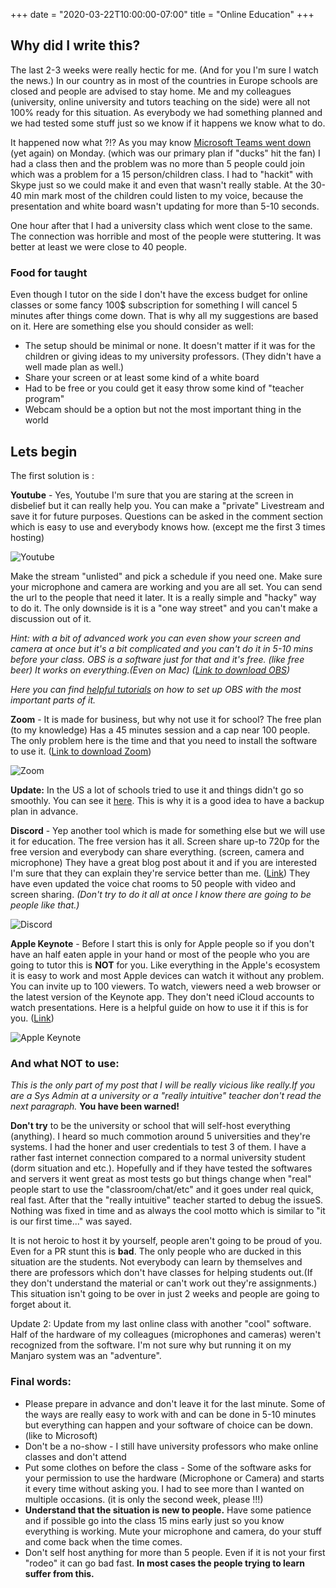 +++
date = "2020-03-22T10:00:00-07:00"
title = "Online Education"
+++

## Why did I write this?

The last 2-3 weeks were really hectic for me. (And for you I&#39;m sure I watch the news.) In our country as in most of the countries in Europe schools are closed and people are advised to stay home. Me and my colleagues (university, online university and tutors teaching on the side) were all not 100% ready for this situation. As everybody we had something planned and we had tested some stuff just so we know if it happens we know what to do.

It happened now what ?!? As you may know [Microsoft Teams went down](https://arstechnica.com/information-technology/2020/03/microsoft-teams-went-down-for-two-hours-as-europe-logged-in/) (yet again) on Monday. (which was our primary plan if &quot;ducks&quot; hit the fan) I had a class then and the problem was no more than 5 people could join which was a problem for a 15 person/children class. I had to &quot;hackit&quot; with Skype just so we could make it and even that wasn&#39;t really stable. At the 30-40 min mark most of the children could listen to my voice, because the presentation and white board wasn&#39;t updating for more than 5-10 seconds.

One hour after that I had a university class which went close to the same. The connection was horrible and most of the people were stuttering. It was better at least we were close to 40 people.

### Food for taught

Even though I tutor on the side I don&#39;t have the excess budget for online classes or some fancy 100\$ subscription for something I will cancel 5 minutes after things come down. That is why all my suggestions are based on it. Here are something else you should consider as well:

- The setup should be minimal or none. It doesn&#39;t matter if it was for the children or giving ideas to my university professors. (They didn&#39;t have a well made plan as well.)
- Share your screen or at least some kind of a white board
- Had to be free or you could get it easy throw some kind of &quot;teacher program&quot;
- Webcam should be a option but not the most important thing in the world

## Lets begin

The first solution is :

**Youtube** - Yes, Youtube I&#39;m sure that you are staring at the screen in disbelief but it can really help you. You can make a &quot;private&quot; Livestream and save it for future purposes. Questions can be asked in the comment section which is easy to use and everybody knows how. (except me the first 3 times hosting)

![Youtube](img/school/youtube.png)

Make the stream &quot;unlisted&quot; and pick a schedule if you need one. Make sure your microphone and camera are working and you are all set. You can send the url to the people that need it later. It is a really simple and &quot;hacky&quot; way to do it. The only downside is it is a &quot;one way street&quot; and you can&#39;t make a discussion out of it.

_Hint: with a bit of advanced work you can even show your screen and camera at once but it&#39;s a bit complicated and you can&#39;t do it in 5-10 mins before your class. OBS is a software just for that and it&#39;s free. (like free beer) It works on everything.(Even on Mac) (_[_Link to download OBS_](http://obsproject.com/)_)_

_Here you can find_ [_helpful tutorials_](https://obsproject.com/forum/resources/how-to-record-with-obs-add-a-webcam-text-settings-explained-video.80/) _on how to set up OBS with the most important parts of it._

**Zoom** - It is made for business, but why not use it for school? The free plan (to my knowledge) Has a 45 minutes session and a cap near 100 people. The only problem here is the time and that you need to install the software to use it. ([Link to download Zoom](https://zoom.us/download))

![Zoom](img/school/zoom.png)

**Update:** In the US a lot of schools tried to use it and things didn&#39;t go so smoothly. You can see it [here](https://9to5google.com/2020/03/18/zoom-android-app-negative-reviews-coronavirus/). This is why it is a good idea to have a backup plan in advance.

**Discord** - Yep another tool which is made for something else but we will use it for education. The free version has it all. Screen share up-to 720p for the free version and everybody can share everything. (screen, camera and microphone) They have a great blog post about it and if you are interested I&#39;m sure that they can explain they&#39;re service better than me. ([Link](https://blog.discordapp.com/how-to-use-discord-for-your-classroom-8587bf78e6c4)) They have even updated the voice chat rooms to 50 people with video and screen sharing.
_(Don&#39;t try to do it all at once I know there are going to be people like that.)_

![Discord](img/school/discord.png)

**Apple Keynote** - Before I start this is only for Apple people so if you don&#39;t have an half eaten apple in your hand or most of the people who you are going to tutor this is **NOT** for you. Like everything in the Apple&#39;s ecosystem it is easy to work and most Apple devices can watch it without any problem. You can invite up to 100 viewers. To watch, viewers need a web browser or the latest version of the Keynote app. They don&#39;t need iCloud accounts to watch presentations. Here is a helpful guide on how to use it if this is for you. ([Link](https://support.apple.com/en-us/HT206205))

![Apple Keynote](img/school/keynote.jpg)

### And what NOT to use:

_This is the only part of my post that I will be really vicious like really.If you are a Sys Admin at a university or a &quot;really intuitive&quot; teacher don&#39;t read the next paragraph._ **You have been warned!**

**Don&#39;t try** to be the university or school that will self-host everything (anything). I heard so much commotion around 5 universities and they&#39;re systems. I had the honer and user credentials to test 3 of them. I have a rather fast internet connection compared to a normal university student (dorm situation and etc.). Hopefully and if they have tested the softwares and servers it went great as most tests go but things change when &quot;real&quot; people start to use the &quot;classroom/chat/etc&quot; and it goes under real quick, real fast. After that the &quot;really intuitive&quot; teacher started to debug the issueS. Nothing was fixed in time and as always the cool motto which is similar to &quot;it is our first time...&quot; was sayed.

It is not heroic to host it by yourself, people aren&#39;t going to be proud of you. Even for a PR stunt this is **bad**. The only people who are ducked in this situation are the students. Not everybody can learn by themselves and there are professors which don&#39;t have classes for helping students out.(If they don't understand the material or can't work out they're assignments.) This situation isn&#39;t going to be over in just 2 weeks and people are going to forget about it.

Update 2: Update from my last online class with another "cool" software. Half of the hardware of my colleagues (microphones and cameras) weren't recognized from the software. I'm not sure why but running it on my Manjaro system was an "adventure".

### Final words:

- Please prepare in advance and don&#39;t leave it for the last minute. Some of the ways are really easy to work with and can be done in 5-10 minutes but everything can happen and your software of choice can be down. (like to Microsoft)
- Don&#39;t be a no-show - I still have university professors who make online classes and don&#39;t attend
- Put some clothes on before the class - Some of the software asks for your permission to use the hardware (Microphone or Camera) and starts it every time without asking you. I had to see more than I wanted on multiple occasions. (it is only the second week, please !!!)
- **Understand that the situation is new to people.** Have some patience and if possible go into the class 15 mins early just so you know everything is working. Mute your microphone and camera, do your stuff and come back when the time comes.
- Don&#39;t self host anything for more than 5 people. Even if it is not your first &quot;rodeo&quot; it can go bad fast. **In most cases the people trying to learn suffer from this.**
